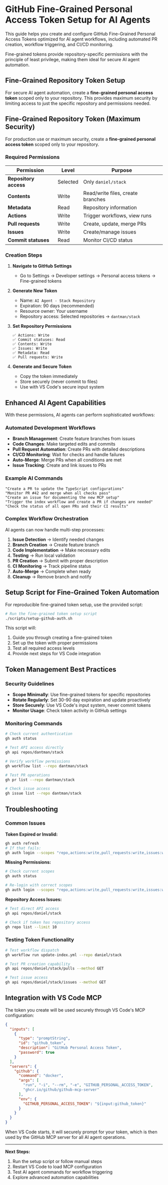 # GitHub Fine-Grained Personal Access Token Setup for AI Agents

This guide helps you create and configure GitHub Fine-Grained Personal Access Tokens optimized for AI agent workflows, including automated PR creation, workflow triggering, and CI/CD monitoring.

Fine-grained tokens provide repository-specific permissions with the principle of least privilege, making them ideal for secure AI agent automation.

## Fine-Grained Repository Token Setup

For secure AI agent automation, create a **fine-grained personal access token** scoped only to your repository. This provides maximum security by limiting access to just the specific repository and permissions needed.

## Fine-Grained Repository Token (Maximum Security)

For production use or maximum security, create a **fine-grained personal access token** scoped only to your repository.

### Required Permissions

| Permission | Level | Purpose |
|------------|-------|---------|
| **Repository access** | Selected | Only `daniel/stack` |
| **Contents** | Write | Read/write files, create branches |
| **Metadata** | Read | Repository information |
| **Actions** | Write | Trigger workflows, view runs |
| **Pull requests** | Write | Create, update, merge PRs |
| **Issues** | Write | Create/manage issues |
| **Commit statuses** | Read | Monitor CI/CD status |

### Creation Steps

1. **Navigate to GitHub Settings**
   - Go to Settings → Developer settings → Personal access tokens → Fine-grained tokens

2. **Generate New Token**
   - Name: `AI Agent - Stack Repository`
   - Expiration: 90 days (recommended)
   - Resource owner: Your username
   - Repository access: Selected repositories → `dantman/stack`

3. **Set Repository Permissions**
   ```
   ✅ Actions: Write
   ✅ Commit statuses: Read
   ✅ Contents: Write
   ✅ Issues: Write
   ✅ Metadata: Read
   ✅ Pull requests: Write
   ```

4. **Generate and Secure Token**
   - Copy the token immediately
   - Store securely (never commit to files)
   - Use with VS Code's secure input system

## Enhanced AI Agent Capabilities

With these permissions, AI agents can perform sophisticated workflows:

### Automated Development Workflows

- **Branch Management**: Create feature branches from issues
- **Code Changes**: Make targeted edits and commits
- **Pull Request Automation**: Create PRs with detailed descriptions
- **CI/CD Monitoring**: Wait for checks and handle failures
- **Auto-Merge**: Merge PRs when all conditions are met
- **Issue Tracking**: Create and link issues to PRs

### Example AI Commands

```text
"Create a PR to update the TypeScript configurations"
"Monitor PR #42 and merge when all checks pass"
"Create an issue for documenting the new MCP setup"
"Trigger the index workflow and create a PR if changes are needed"
"Check the status of all open PRs and their CI results"
```

### Complex Workflow Orchestration

AI agents can now handle multi-step processes:

1. **Issue Detection** → Identify needed changes
2. **Branch Creation** → Create feature branch
3. **Code Implementation** → Make necessary edits
4. **Testing** → Run local validation
5. **PR Creation** → Submit with proper description
6. **CI Monitoring** → Track pipeline status
7. **Auto-Merge** → Complete when ready
8. **Cleanup** → Remove branch and notify

## Setup Script for Fine-Grained Token Automation

For reproducible fine-grained token setup, use the provided script:

```bash
# Run the fine-grained token setup script
./scripts/setup-github-auth.sh
```

This script will:
1. Guide you through creating a fine-grained token
2. Set up the token with proper permissions
3. Test all required access levels
4. Provide next steps for VS Code integration

## Token Management Best Practices

### Security Guidelines

- **Scope Minimally**: Use fine-grained tokens for specific repositories
- **Rotate Regularly**: Set 30-90 day expiration and update proactively
- **Store Securely**: Use VS Code's input system, never commit tokens
- **Monitor Usage**: Check token activity in GitHub settings

### Monitoring Commands

```bash
# Check current authentication
gh auth status

# Test API access directly
gh api repos/dantman/stack

# Verify workflow permissions
gh workflow list --repo dantman/stack

# Test PR operations
gh pr list --repo dantman/stack

# Check issue access
gh issue list --repo dantman/stack
```

## Troubleshooting

### Common Issues

**Token Expired or Invalid:**
```bash
gh auth refresh
# If that fails:
gh auth login --scopes "repo,actions:write,pull_requests:write,issues:write"
```

**Missing Permissions:**
```bash
# Check current scopes
gh auth status

# Re-login with correct scopes
gh auth login --scopes "repo,actions:write,pull_requests:write,issues:write"
```

**Repository Access Issues:**
```bash
# Test direct API access
gh api repos/daniel/stack

# Check if token has repository access
gh repo list --limit 10
```

### Testing Token Functionality

```bash
# Test workflow dispatch
gh workflow run update-index.yml --repo daniel/stack

# Test PR creation capability
gh api repos/daniel/stack/pulls --method GET

# Test issue access
gh api repos/daniel/stack/issues --method GET
```

## Integration with VS Code MCP

The token you create will be used securely through VS Code's MCP configuration:

```json
{
  "inputs": [
    {
      "type": "promptString",
      "id": "github_token",
      "description": "GitHub Personal Access Token",
      "password": true
    }
  ],
  "servers": {
    "github": {
      "command": "docker",
      "args": [
        "run", "-i", "--rm", "-e", "GITHUB_PERSONAL_ACCESS_TOKEN",
        "ghcr.io/github/github-mcp-server"
      ],
      "env": {
        "GITHUB_PERSONAL_ACCESS_TOKEN": "${input:github_token}"
      }
    }
  }
}
```

When VS Code starts, it will securely prompt for your token, which is then used by the GitHub MCP server for all AI agent operations.

---

**Next Steps:**
1. Run the setup script or follow manual steps
2. Restart VS Code to load MCP configuration
3. Test AI agent commands for workflow triggering
4. Explore advanced automation capabilities
